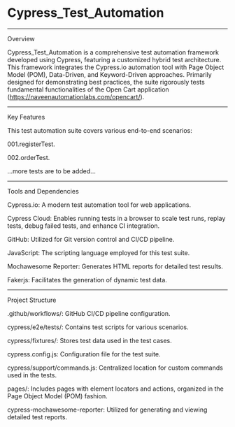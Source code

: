 # Cypress_Test_Automation


---
Overview

Cypress_Test_Automation is a comprehensive test automation framework developed using Cypress, featuring a customized hybrid test architecture. This framework integrates the Cypress.io automation tool with Page Object Model (POM), Data-Driven, and Keyword-Driven approaches. Primarily designed for demonstrating best practices, the suite rigorously tests fundamental functionalities of the Open Cart application (https://naveenautomationlabs.com/opencart/).


---
Key Features

This test automation suite covers various end-to-end scenarios:

001.registerTest.

002.orderTest.

...more tests are to be added...


---
Tools and Dependencies

Cypress.io: A modern test automation tool for web applications.

Cypress Cloud: Enables running tests in a browser to scale test runs, replay tests, debug failed tests, and enhance CI integration.

GitHub: Utilized for Git version control and CI/CD pipeline.

JavaScript: The scripting language employed for this test suite.

Mochawesome Reporter: Generates HTML reports for detailed test results.

Fakerjs: Facilitates the generation of dynamic test data.


---
Project Structure

.github/workflows/: GitHub CI/CD pipeline configuration.

cypress/e2e/tests/: Contains test scripts for various scenarios.

cypress/fixtures/: Stores test data used in the test cases.

cypress.config.js: Configuration file for the test suite.

cypress/support/commands.js: Centralized location for custom commands used in the tests.

pages/: Includes pages with element locators and actions, organized in the Page Object Model (POM) fashion.

cypress-mochawesome-reporter: Utilized for generating and viewing detailed test reports.

